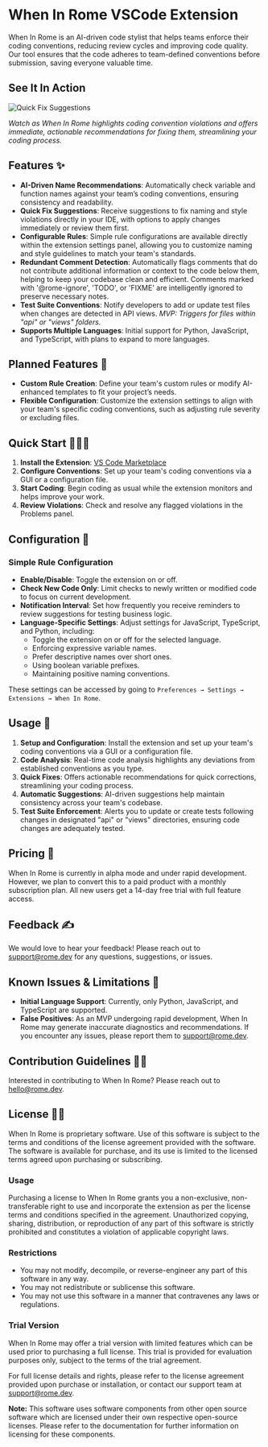 # When In Rome VSCode Extension

When In Rome is an AI-driven code stylist that helps teams enforce their coding conventions, reducing review cycles and improving code quality. Our tool ensures that the code adheres to team-defined conventions before submission, saving everyone valuable time.

## See It In Action

![Quick Fix Suggestions](https://raw.githubusercontent.com/software-trizzey/images/main/assets/images/quick-fix-demo.gif)

*Watch as When In Rome highlights coding convention violations and offers immediate, actionable recommendations for fixing them, streamlining your coding process.*

## Features ✨

- **AI-Driven Name Recommendations**: Automatically check variable and function names against your team’s coding conventions, ensuring consistency and readability.
- **Quick Fix Suggestions**: Receive suggestions to fix naming and style violations directly in your IDE, with options to apply changes immediately or review them first.
- **Configurable Rules**: Simple rule configurations are available directly within the extension settings panel, allowing you to customize naming and style guidelines to match your team's standards.
- **Redundant Comment Detection**: Automatically flags comments that do not contribute additional information or context to the code below them, helping to keep your codebase clean and efficient. Comments marked with '@rome-ignore', 'TODO', or 'FIXME' are intelligently ignored to preserve necessary notes.
- **Test Suite Conventions**: Notify developers to add or update test files when changes are detected in API views. *MVP: Triggers for files within "api" or "views" folders.*
- **Supports Multiple Languages**: Initial support for Python, JavaScript, and TypeScript, with plans to expand to more languages.

## Planned Features 🧭

- **Custom Rule Creation**: Define your team's custom rules or modify AI-enhanced templates to fit your project’s needs.
- **Flexible Configuration**: Customize the extension settings to align with your team's specific coding conventions, such as adjusting rule severity or excluding files.

## Quick Start 🏃‍♂️💨

1. **Install the Extension**: [VS Code Marketplace](https://marketplace.visualstudio.com/items?itemName=Alchemized.when-in-rome)
2. **Configure Conventions**: Set up your team's coding conventions via a GUI or a configuration file.
3. **Start Coding**: Begin coding as usual while the extension monitors and helps improve your work.
4. **Review Violations**: Check and resolve any flagged violations in the Problems panel.

## Configuration 🧪

### Simple Rule Configuration

- **Enable/Disable**: Toggle the extension on or off.
- **Check New Code Only**: Limit checks to newly written or modified code to focus on current development.
- **Notification Interval**: Set how frequently you receive reminders to review suggestions for testing business logic.
- **Language-Specific Settings**: Adjust settings for JavaScript, TypeScript, and Python, including:
  - Toggle the extension on or off for the selected language.
  - Enforcing expressive variable names.
  - Prefer descriptive names over short ones.
  - Using boolean variable prefixes.
  - Maintaining positive naming conventions.

These settings can be accessed by going to `Preferences → Settings → Extensions → When In Rome`.

## Usage 📖

1. **Setup and Configuration**: Install the extension and set up your team's coding conventions via a GUI or a configuration file.
2. **Code Analysis**: Real-time code analysis highlights any deviations from established conventions as you type.
3. **Quick Fixes**: Offers actionable recommendations for quick corrections, streamlining your coding process.
4. **Automatic Suggestions**: AI-driven suggestions help maintain consistency across your team's codebase.
5. **Test Suite Enforcement**: Alerts you to update or create tests following changes in designated "api" or "views" directories, ensuring code changes are adequately tested.

## Pricing 🤑

When In Rome is currently in alpha mode and under rapid development. However, we plan to convert this to a paid product with a monthly subscription plan. All new users get a 14-day free trial with full feature access.

## Feedback ✍️

We would love to hear your feedback! Please reach out to [support@rome.dev](mailto:support@rome.dev) for any questions, suggestions, or issues.

## Known Issues & Limitations 🐞

- **Initial Language Support**: Currently, only Python, JavaScript, and TypeScript are supported.
- **False Positives**: As an MVP undergoing rapid development, When In Rome may generate inaccurate diagnostics and recommendations. If you encounter any issues, please report them to [support@rome.dev](mailto:support@rome.dev).

## Contribution Guidelines 👯‍♀️

Interested in contributing to When In Rome? Please reach out to [hello@rome.dev](mailto:hello@rome.dev).

## License 👮‍♂️

When In Rome is proprietary software. Use of this software is subject to the terms and conditions of the license agreement provided with the software. The software is available for purchase, and its use is limited to the licensed terms agreed upon purchasing or subscribing.

### Usage

Purchasing a license to When In Rome grants you a non-exclusive, non-transferable right to use and incorporate the extension as per the license terms and conditions specified in the agreement. Unauthorized copying, sharing, distribution, or reproduction of any part of this software is strictly prohibited and constitutes a violation of applicable copyright laws.

### Restrictions

- You may not modify, decompile, or reverse-engineer any part of this software in any way.
- You may not redistribute or sublicense this software.
- You may not use this software in a manner that contravenes any laws or regulations.

### Trial Version

When In Rome may offer a trial version with limited features which can be used prior to purchasing a full license. This trial is provided for evaluation purposes only, subject to the terms of the trial agreement.

For full license details and rights, please refer to the license agreement provided upon purchase or installation, or contact our support team at [support@rome.dev](mailto:support@rome.dev).

**Note:** This software uses software components from other open source software which are licensed under their own respective open-source licenses. Please refer to the documentation for further information on licensing for these components.

